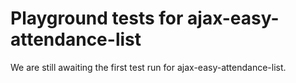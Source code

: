 # Playground tests for ajax-easy-attendance-list
We are still awaiting the first test run for ajax-easy-attendance-list.
